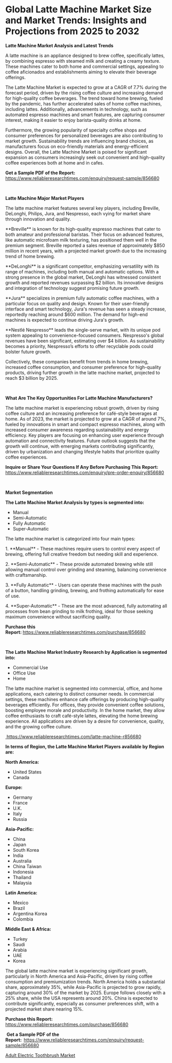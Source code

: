 <p><h1>Global Latte Machine Market Size and Market Trends: Insights and Projections from 2025 to 2032</h1></p><p><strong>Latte Machine Market Analysis and Latest Trends</strong></p>
<p><p>A latte machine is an appliance designed to brew coffee, specifically lattes, by combining espresso with steamed milk and creating a creamy texture. These machines cater to both home and commercial settings, appealing to coffee aficionados and establishments aiming to elevate their beverage offerings. </p><p>The Latte Machine Market is expected to grow at a CAGR of 7.7% during the forecast period, driven by the rising coffee culture and increasing demand for high-quality coffee beverages. The trend toward home brewing, fueled by the pandemic, has further accelerated sales of home coffee machines, including lattes. Additionally, advancements in technology, such as automated espresso machines and smart features, are capturing consumer interest, making it easier to enjoy barista-quality drinks at home.</p><p>Furthermore, the growing popularity of specialty coffee shops and consumer preferences for personalized beverages are also contributing to market growth. Sustainability trends are influencing brand choices, as manufacturers focus on eco-friendly materials and energy-efficient designs. Overall, the Latte Machine Market is poised for significant expansion as consumers increasingly seek out convenient and high-quality coffee experiences both at home and in cafes.</p></p>
<p><strong>Get a Sample PDF of the Report:&nbsp;</strong> <a href="https://www.reliableresearchtimes.com/enquiry/request-sample/856680?utm_campaign=2229&utm_medium=2&utm_source=Github&utm_content=ia&utm_term=07022025&utm_id=latte-machine">https://www.reliableresearchtimes.com/enquiry/request-sample/856680</a></p>
<p>&nbsp;</p>
<p><strong>Latte Machine Major Market Players</strong></p>
<p><p>The latte machine market features several key players, including Breville, DeLonghi, Philips, Jura, and Nespresso, each vying for market share through innovation and quality.</p><p>**Breville** is known for its high-quality espresso machines that cater to both amateur and professional baristas. Their focus on advanced features, like automatic microfoam milk texturing, has positioned them well in the premium segment. Breville reported a sales revenue of approximately $850 million in recent years, with a projected market growth due to the increasing trend of home brewing.</p><p>**DeLonghi** is a significant competitor, emphasizing versatility with its range of machines, including both manual and automatic options. With a strong presence in the global market, DeLonghi has witnessed consistent growth and reported revenues surpassing $2 billion. Its innovative designs and integration of technology suggest promising future growth.</p><p>**Jura** specializes in premium fully automatic coffee machines, with a particular focus on quality and design. Known for their user-friendly interface and smart technology, Jura's revenue has seen a steady increase, reportedly reaching around $600 million. The demand for high-end machines is expected to continue driving Jura's growth.</p><p>**Nestlé Nespresso** leads the single-serve market, with its unique pod system appealing to convenience-focused consumers. Nespresso's global revenues have been significant, estimating over $4 billion. As sustainability becomes a priority, Nespresso’s efforts to offer recyclable pods could bolster future growth.</p><p>Collectively, these companies benefit from trends in home brewing, increased coffee consumption, and consumer preference for high-quality products, driving further growth in the latte machine market, projected to reach $3 billion by 2025.</p></p>
<p>&nbsp;</p>
<p><strong>What Are The Key Opportunities For Latte Machine Manufacturers?</strong></p>
<p><p>The latte machine market is experiencing robust growth, driven by rising coffee culture and an increasing preference for café-style beverages at home. As of 2023, the market is projected to grow at a CAGR of around 7%, fueled by innovations in smart and compact espresso machines, along with increased consumer awareness regarding sustainability and energy efficiency. Key players are focusing on enhancing user experience through automation and connectivity features. Future outlook suggests that the growth will continue, with emerging markets contributing significantly, driven by urbanization and changing lifestyle habits that prioritize quality coffee experiences.</p></p>
<p><strong>Inquire or Share Your Questions If Any Before Purchasing This Report:</strong> <a href="https://www.reliableresearchtimes.com/enquiry/pre-order-enquiry/856680?utm_campaign=2229&utm_medium=2&utm_source=Github&utm_content=ia&utm_term=07022025&utm_id=latte-machine">https://www.reliableresearchtimes.com/enquiry/pre-order-enquiry/856680</a></p>
<p>&nbsp;</p>
<p><strong>Market Segmentation</strong></p>
<p><strong>The Latte Machine Market Analysis by types is segmented into:</strong></p>
<p><ul><li>Manual</li><li>Semi-Automatic</li><li>Fully Automatic</li><li>Super-Automatic</li></ul></p>
<p><p>The latte machine market is categorized into four main types: </p><p>1. **Manual** - These machines require users to control every aspect of brewing, offering full creative freedom but needing skill and experience.</p><p>  </p><p>2. **Semi-Automatic** - These provide automated brewing while still allowing manual control over grinding and steaming, balancing convenience with craftsmanship.</p><p>3. **Fully Automatic** - Users can operate these machines with the push of a button, handling grinding, brewing, and frothing automatically for ease of use.</p><p>4. **Super-Automatic** - These are the most advanced, fully automating all processes from bean grinding to milk frothing, ideal for those seeking maximum convenience without sacrificing quality.</p></p>
<p><strong>Purchase this Report:&nbsp;</strong><a href="https://www.reliableresearchtimes.com/purchase/856680?utm_campaign=2229&utm_medium=2&utm_source=Github&utm_content=ia&utm_term=07022025&utm_id=latte-machine">https://www.reliableresearchtimes.com/purchase/856680</a></p>
<p>&nbsp;</p>
<p><strong>The Latte Machine Market Industry Research by Application is segmented into:</strong></p>
<p><ul><li>Commercial Use</li><li>Office Use</li><li>Home</li></ul></p>
<p><p>The latte machine market is segmented into commercial, office, and home applications, each catering to distinct consumer needs. In commercial settings, these machines enhance cafe offerings by producing high-quality beverages efficiently. For offices, they provide convenient coffee solutions, boosting employee morale and productivity. In the home market, they allow coffee enthusiasts to craft café-style lattes, elevating the home brewing experience. All applications are driven by a desire for convenience, quality, and the growing coffee culture.</p></p>
<p><a href="https://www.reliableresearchtimes.com/latte-machine-r856680?utm_campaign=2229&utm_medium=2&utm_source=Github&utm_content=ia&utm_term=07022025&utm_id=latte-machine">&nbsp;https://www.reliableresearchtimes.com/latte-machine-r856680</a></p>
<p><strong>In terms of Region, the Latte Machine Market Players available by Region are:</strong></p>
<p>
    <p> <strong> North America: </strong>
        <ul>
            <li>United States</li>
            <li>Canada</li>
        </ul>
        </p> 
    <p> <strong> Europe: </strong>
        <ul>
            <li>Germany</li>
            <li>France</li>
            <li>U.K.</li>
            <li>Italy</li>
            <li>Russia</li>
        </ul>
        </p> 
    <p> <strong> Asia-Pacific: </strong>
        <ul>
            <li>China</li>
            <li>Japan</li>
            <li>South Korea</li>
            <li>India</li>
            <li>Australia</li>
            <li>China Taiwan</li>
            <li>Indonesia</li>
            <li>Thailand</li>
            <li>Malaysia</li>
        </ul>
        </p> 
    <p> <strong> Latin America: </strong>
        <ul>
            <li>Mexico</li>
            <li>Brazil</li>
            <li>Argentina Korea</li>
            <li>Colombia</li>
        </ul>
        </p> 
    <p> <strong> Middle East & Africa: </strong>
        <ul>
            <li>Turkey</li>
            <li>Saudi</li>
            <li>Arabia</li>
            <li>UAE</li>
            <li>Korea</li>
        </ul>
    </p>
    </p>
<p><p>The global latte machine market is experiencing significant growth, particularly in North America and Asia-Pacific, driven by rising coffee consumption and premiumization trends. North America holds a substantial share, approximately 35%, while Asia-Pacific is projected to grow rapidly, capturing around 30% of the market by 2025. Europe follows closely with a 25% share, while the USA represents around 20%. China is expected to contribute significantly, especially as consumer preferences shift, with a projected market share nearing 15%.</p></p>
<p><strong>Purchase this Report: </strong><a href="https://www.reliableresearchtimes.com/purchase/856680?utm_campaign=2229&utm_medium=2&utm_source=Github&utm_content=ia&utm_term=07022025&utm_id=latte-machine">https://www.reliableresearchtimes.com/purchase/856680</a></p>
<p>&nbsp;<strong>Get a Sample PDF of the Report:&nbsp;&nbsp;</strong><a href="https://www.reliableresearchtimes.com/enquiry/request-sample/856680?utm_campaign=2229&utm_medium=2&utm_source=Github&utm_content=ia&utm_term=07022025&utm_id=latte-machine">https://www.reliableresearchtimes.com/enquiry/request-sample/856680</a></p>
<p><strong></strong></p>
<p><p><a href="https://github.com/DianaWilson796/Market-Research-Report-List-1/blob/main/adult-electric-toothbrush-market.md?utm_campaign=2229&utm_medium=2&utm_source=Github&utm_content=ia&utm_term=07022025&utm_id=latte-machine">Adult Electric Toothbrush Market</a></p></p>